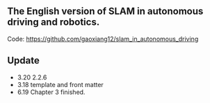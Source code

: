 ## The English version of SLAM in autonomous driving and robotics.

Code: https://github.com/gaoxiang12/slam_in_autonomous_driving

## Update
- 3.20 2.2.6
- 3.18 template and front matter
- 6.19 Chapter 3 finished.
